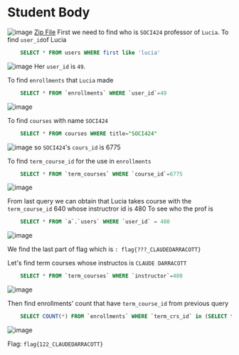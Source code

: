 # Student Body
![image](assets/sql/student-body_1.png)
[Zip File](assets/sql/shallowgraveu.zip) 
First we need to find who is `SOCI424` professor of `Lucia`.
To find `user_id`of Lucia
```sql
	SELECT * FROM users WHERE first like 'lucia'
```
![image](assets/sql/student-body_2.png)
Her `user_id` is `49`.

To find `enrollments` that `Lucia` made
```sql
	SELECT * FROM `enrollments` WHERE `user_id`=49
```
![image](assets/sql/student-body_3.png)

To find `courses` with name `SOCI424 `
```sql
	SELECT * FROM courses WHERE title="SOCI424"
```
![image](assets/sql/student-body_4.png)
so `SOCI424`'s `cours_id` is 6775

To find `term_course_id` for the use in  `enrollments`
```sql
	SELECT * FROM `term_courses` WHERE `course_id`=6775
```
![image](assets/sql/student-body_5.png)

From last query we can obtain that Lucia takes course with the `term_course_id` 640
whose instructror id is 480
To see who the prof is
```sql
	SELECT * FROM `a`.`users` WHERE `user_id` = 480
```
![image](assets/sql/student-body_6.png)

We find the last part of flag which is `: flag{???_CLAUDEDARRACOTT}`

Let's find term courses whose instructos is `CLAUDE DARRACOTT`
```sql
	SELECT * FROM `term_courses` WHERE `instructor`=480

```
![image](assets/sql/student-body_7.png)


Then find enrollments' count that have `term_course_id` from previous query
```sql
	SELECT COUNT(*) FROM `enrollments` WHERE `term_crs_id` in (SELECT term_crs_id FROM `term_courses` WHERE `instructor`=480)
```
![image](assets/sql/student-body_8.png)


Flag: `flag{122_CLAUDEDARRACOTT}` 
